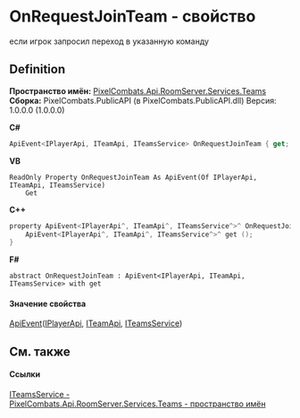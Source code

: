 # OnRequestJoinTeam - свойство


если игрок запросил переход в указанную команду



## Definition
**Пространство имён:** <a href="7587643b-f6ff-4512-becd-cc6af1ddbef0">PixelCombats.Api.RoomServer.Services.Teams</a>  
**Сборка:** PixelCombats.PublicAPI (в PixelCombats.PublicAPI.dll) Версия: 1.0.0.0 (1.0.0.0)

**C#**
``` C#
ApiEvent<IPlayerApi, ITeamApi, ITeamsService> OnRequestJoinTeam { get; }
```
**VB**
``` VB
ReadOnly Property OnRequestJoinTeam As ApiEvent(Of IPlayerApi, ITeamApi, ITeamsService)
	Get
```
**C++**
``` C++
property ApiEvent<IPlayerApi^, ITeamApi^, ITeamsService^>^ OnRequestJoinTeam {
	ApiEvent<IPlayerApi^, ITeamApi^, ITeamsService^>^ get ();
}
```
**F#**
``` F#
abstract OnRequestJoinTeam : ApiEvent<IPlayerApi, ITeamApi, ITeamsService> with get
```



#### Значение свойства
<a href="238281e8-4e19-b6db-01f9-04b2da4c747f">ApiEvent</a>(<a href="daff9440-f4d4-79a2-3653-919bb66eae04">IPlayerApi</a>, <a href="a3487b23-3eb6-2d7d-d40d-3390ab0d53dc">ITeamApi</a>, <a href="3871fc7c-787a-c18d-42e4-90c305cda95c">ITeamsService</a>)

## См. также


#### Ссылки
<a href="3871fc7c-787a-c18d-42e4-90c305cda95c">ITeamsService - </a>  
<a href="7587643b-f6ff-4512-becd-cc6af1ddbef0">PixelCombats.Api.RoomServer.Services.Teams - пространство имён</a>  
